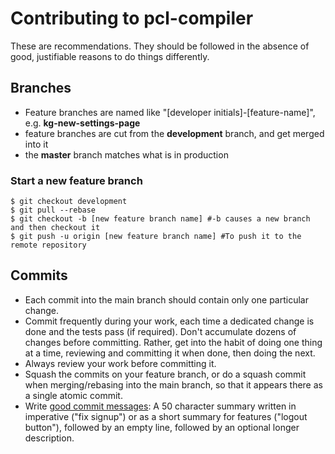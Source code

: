 # Contributing to pcl-compiler

These are recommendations. They should be followed in the absence of good, justifiable reasons to do things differently.

## Branches

* Feature branches are named like "[developer initials]-[feature-name]", e.g. __kg-new-settings-page__
* feature branches are cut from the __development__ branch, and get merged into it
* the __master__ branch matches what is in production

### Start a new feature branch

```shell
$ git checkout development
$ git pull --rebase
$ git checkout -b [new feature branch name] #-b causes a new branch and then checkout it
$ git push -u origin [new feature branch name] #To push it to the remote repository
```

## Commits

* Each commit into the main branch should contain only one particular change.
* Commit frequently during your work,
  each time a dedicated change is done and the tests pass (if required).
  Don't accumulate dozens of changes before committing.
  Rather, get into the habit of doing one thing at a time,
  reviewing and committing it when done,
  then doing the next.
* Always review your work before committing it.
* Squash the commits on your feature branch,
  or do a squash commit when merging/rebasing into the main branch,
  so that it appears there as a single atomic commit.
* Write [good commit messages](http://chris.beams.io/posts/git-commit):
  A 50 character summary written in imperative ("fix signup")
  or as a short summary for features ("logout button"),
  followed by an empty line,
  followed by an optional longer description.
  
  
